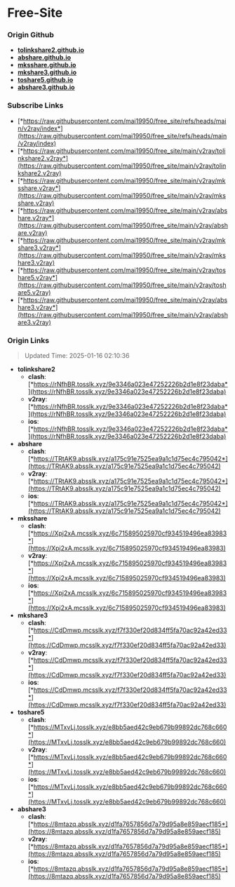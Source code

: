 # Free-Site

### Origin Github

- [**tolinkshare2.github.io**](https://github.com/tolinkshare2/tolinkshare2.github.io)
- [**abshare.github.io**](https://github.com/abshare/abshare.github.io)
- [**mksshare.github.io**](https://github.com/mksshare/mksshare.github.io)
- [**mkshare3.github.io**](https://github.com/mkshare3/mkshare3.github.io)
- [**toshare5.github.io**](https://github.com/toshare5/toshare5.github.io)
- [**abshare3.github.io**](https://github.com/abshare3/abshare3.github.io)

### Subscribe Links

- [*https://raw.githubusercontent.com/mai19950/free_site/refs/heads/main/v2ray/index*](https://raw.githubusercontent.com/mai19950/free_site/refs/heads/main/v2ray/index)
- [*https://raw.githubusercontent.com/mai19950/free_site/main/v2ray/tolinkshare2.v2ray*](https://raw.githubusercontent.com/mai19950/free_site/main/v2ray/tolinkshare2.v2ray)
- [*https://raw.githubusercontent.com/mai19950/free_site/main/v2ray/mksshare.v2ray*](https://raw.githubusercontent.com/mai19950/free_site/main/v2ray/mksshare.v2ray)
- [*https://raw.githubusercontent.com/mai19950/free_site/main/v2ray/abshare.v2ray*](https://raw.githubusercontent.com/mai19950/free_site/main/v2ray/abshare.v2ray)
- [*https://raw.githubusercontent.com/mai19950/free_site/main/v2ray/mkshare3.v2ray*](https://raw.githubusercontent.com/mai19950/free_site/main/v2ray/mkshare3.v2ray)
- [*https://raw.githubusercontent.com/mai19950/free_site/main/v2ray/toshare5.v2ray*](https://raw.githubusercontent.com/mai19950/free_site/main/v2ray/toshare5.v2ray)
- [*https://raw.githubusercontent.com/mai19950/free_site/main/v2ray/abshare3.v2ray*](https://raw.githubusercontent.com/mai19950/free_site/main/v2ray/abshare3.v2ray)

### Origin Links

> Updated Time: 2025-01-16 02:10:36

- **tolinkshare2**
  - **clash**: [*https://rNfhBR.tosslk.xyz/9e3346a023e47252226b2d1e8f23daba*](https://rNfhBR.tosslk.xyz/9e3346a023e47252226b2d1e8f23daba)
  - **v2ray**: [*https://rNfhBR.tosslk.xyz/9e3346a023e47252226b2d1e8f23daba*](https://rNfhBR.tosslk.xyz/9e3346a023e47252226b2d1e8f23daba)
  - **ios**: [*https://rNfhBR.tosslk.xyz/9e3346a023e47252226b2d1e8f23daba*](https://rNfhBR.tosslk.xyz/9e3346a023e47252226b2d1e8f23daba)
- **abshare**
  - **clash**: [*https://TRtAK9.absslk.xyz/a175c91e7525ea9a1c1d75ec4c795042*](https://TRtAK9.absslk.xyz/a175c91e7525ea9a1c1d75ec4c795042)
  - **v2ray**: [*https://TRtAK9.absslk.xyz/a175c91e7525ea9a1c1d75ec4c795042*](https://TRtAK9.absslk.xyz/a175c91e7525ea9a1c1d75ec4c795042)
  - **ios**: [*https://TRtAK9.absslk.xyz/a175c91e7525ea9a1c1d75ec4c795042*](https://TRtAK9.absslk.xyz/a175c91e7525ea9a1c1d75ec4c795042)
- **mksshare**
  - **clash**: [*https://Xpj2xA.mcsslk.xyz/6c715895025970cf934519496ea83983*](https://Xpj2xA.mcsslk.xyz/6c715895025970cf934519496ea83983)
  - **v2ray**: [*https://Xpj2xA.mcsslk.xyz/6c715895025970cf934519496ea83983*](https://Xpj2xA.mcsslk.xyz/6c715895025970cf934519496ea83983)
  - **ios**: [*https://Xpj2xA.mcsslk.xyz/6c715895025970cf934519496ea83983*](https://Xpj2xA.mcsslk.xyz/6c715895025970cf934519496ea83983)
- **mkshare3**
  - **clash**: [*https://CdDmwp.mcsslk.xyz/f7f330ef20d834ff5fa70ac92a42ed33*](https://CdDmwp.mcsslk.xyz/f7f330ef20d834ff5fa70ac92a42ed33)
  - **v2ray**: [*https://CdDmwp.mcsslk.xyz/f7f330ef20d834ff5fa70ac92a42ed33*](https://CdDmwp.mcsslk.xyz/f7f330ef20d834ff5fa70ac92a42ed33)
  - **ios**: [*https://CdDmwp.mcsslk.xyz/f7f330ef20d834ff5fa70ac92a42ed33*](https://CdDmwp.mcsslk.xyz/f7f330ef20d834ff5fa70ac92a42ed33)
- **toshare5**
  - **clash**: [*https://MTxvLj.tosslk.xyz/e8bb5aed42c9eb679b99892dc768c660*](https://MTxvLj.tosslk.xyz/e8bb5aed42c9eb679b99892dc768c660)
  - **v2ray**: [*https://MTxvLj.tosslk.xyz/e8bb5aed42c9eb679b99892dc768c660*](https://MTxvLj.tosslk.xyz/e8bb5aed42c9eb679b99892dc768c660)
  - **ios**: [*https://MTxvLj.tosslk.xyz/e8bb5aed42c9eb679b99892dc768c660*](https://MTxvLj.tosslk.xyz/e8bb5aed42c9eb679b99892dc768c660)
- **abshare3**
  - **clash**: [*https://8mtazq.absslk.xyz/d1fa7657856d7a79d95a8e859aecf185*](https://8mtazq.absslk.xyz/d1fa7657856d7a79d95a8e859aecf185)
  - **v2ray**: [*https://8mtazq.absslk.xyz/d1fa7657856d7a79d95a8e859aecf185*](https://8mtazq.absslk.xyz/d1fa7657856d7a79d95a8e859aecf185)
  - **ios**: [*https://8mtazq.absslk.xyz/d1fa7657856d7a79d95a8e859aecf185*](https://8mtazq.absslk.xyz/d1fa7657856d7a79d95a8e859aecf185)
